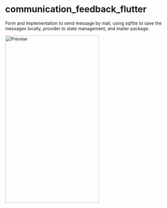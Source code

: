 # communication_feedback_flutter

Form and implementation to send message by mail, using sqflite to save the messages locally, provider to state management, and mailer package.

<img src="output/sample.gif" alt="Preview" width="300" height="533">